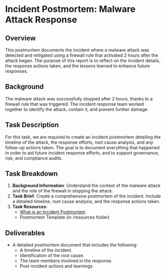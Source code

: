 # Incident Postmortem: Malware Attack Response

## Overview
This postmortem documents the incident where a malware attack was detected and mitigated using a firewall rule that activated 2 hours after the attack began. The purpose of this report is to reflect on the incident details, the response actions taken, and the lessons learned to enhance future responses.

## Background
The malware attack was successfully stopped after 2 hours, thanks to a firewall rule that was triggered. The incident response team worked together to identify the attack, contain it, and prevent further damage.

## Task Description
For this task, we are required to create an incident postmortem detailing the timeline of the attack, the response efforts, root cause analysis, and any follow-up actions taken. The goal is to document everything that happened in order to aid future incident response efforts, and to support governance, risk, and compliance audits.

## Task Breakdown
1. **Background Information**: Understand the context of the malware attack and the role of the firewall in stopping the attack.
2. **Task Brief**: Create a comprehensive postmortem of the incident. Include a detailed timeline, root cause analysis, and the response actions taken.
4. **Task Resources**:
   - [What is an Incident Postmortem](https://www.pagerduty.com/resources/learn/incident-postmortem/)
   - Postmortem Template (in /resources folder)

## Deliverables
- A detailed postmortem document that includes the following:
  - A timeline of the incident.
  - Identification of the root cause.
  - The team members involved in the response.
  - Post-incident actions and learnings.
